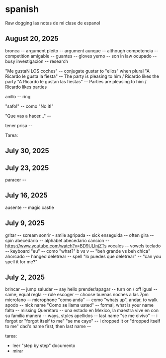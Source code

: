 # spanish
Raw dogging las notas de mi clase de espanol

## August 20, 2025
bronca -- argument
pleito -- argument
aunque -- although
competencia -- competition
amigable --
guantes -- gloves
yerno -- son in law
ocupado -- busy
investigacion -- research

"Me gustaN LOS coches" -- conjugate gustar to "ellos" when plural
"A Ricardo le gusta la fiesta" -- The party is pleasing to him / Ricardo likes the party
"A Ricardo le gustan las fiestas" -- Parties are pleasing to him / Ricardo likes parties

anillo -- ring

"safo!" -- como "No it!"

"Que vas a hacer..." --

tener prisa --

Tarea:



## July 30, 2025

## July 23, 2025
paracer --

## July 16, 2025
ausente -- magic castle

## July 9, 2025

gritar -- scream
sonrir - smile
agripada -- sick
enseguida -- often
gira -- spin
abecedario -- alphabet
abecedario cancion -- https://www.youtube.com/watch?v=BD9ULInjZTs
vocales -- vowels
teclado -- keyboard
"eu" -- como "what?"
b vs v -- "beh grande vs beh chica"
ahorcado -- hanged
deletrear -- spell
"lo puedes que deletrear" -- "can you spell it for me?"

## July 2, 2025
brincar -- jump
saludar -- say hello
prender/apagar -- turn on / off
igual -- same, equal
regla -- rule
escoger -- choose
buenas noches a las 7pm
microfano -- microphone
"como anda" -- como "whats up", andar, to walk
apodo -- nick name
"Como se llama usted" -- formal, what is your name
falta -- missing
Querétaro -- una estado en Mexico, la maestra vive en con su familia
manera -- ways, styles
apellidos -- last name
"se me olvivo" -- i forgot or "forgot itself to me"
"se me cayo" -- i dropped it or "dropped itself to me"
dad's name first, then last name --

tarea:
- leer "step by step" documento
- mirar
